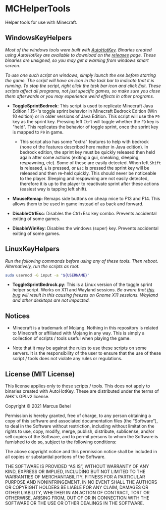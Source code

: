# MCHelperTools
Helper tools for use with Minecraft.


## WindowsKeyHelpers

*Most of the windows tools were built with [AutoHotKey](https://www.autohotkey.com/). Binaries created using AutoHotKey are available to download on the [releases](https://github.com/MB3hel/MCHelperTools/releases) page. These binaries are unsigned, so you may get a warning from windows smart screen.*

*To use one such script on windows, simply launch the exe before starting the game. The script will have an icon in the task bar to indicate that it is running. To stop the script, right click the task bar icon and click Exit. These scripts affect all programs, not just specific games, so make sure you close them afterwards or you may experience weird effects in other programs.*

- **ToggleSprintBedrock**: This script is used to replicate Minecraft Java Edition 1.15+'s toggle sprint behavior in Minecraft Bedrock Edition (Win 10 edition) or in older versions of Java Edition. This script will use the `F9` key as the sprint key. Pressing left `Ctrl` will toggle whether the `F9` key is "held". This replicates the behavior of toggle sprint, once the sprint key is mapped to `F9` in game.   
    - This script also has some "extra" features to help with bedrock (none of the features described here matter in Java edition). In bedrock edition, the sprint key must be quickly released then held again after some actions (exiting a gui, sneaking, sleeping, respawning, etc). Some of these are easily detected. When left `Shift` is released, `E` is pressed, or `Esc` is pressed the sprint key will be released and then re-held quickly. This should never be noticeable to the player. Sleeping and respawning are not easily detected, therefore it is up to the player to reactivate sprint after these actions (easiest way is tapping left shift).

- **MouseRemap**: Remaps side buttons on cheap mice to F13 and F14. This allows them to be used in game instead of as back and forward.

- **DisableCtrlEsc**: Disables the Ctrl+Esc key combo. Prevents accidental exiting of some games.

- **DisableWinKey**: Disables the windows (super) key. Prevents accidental exiting of some games.



## LinuxKeyHelpers

*Run the following commands before using any of these tools. Then reboot. Alternatively, run the scripts as root.*

```sh
sudo usermod -G input -a "${USERNAME}"
```

- **ToggleSprintBedrock.py**: This is a Linux version of the toggle sprint helper script. Works on X11 and Wayland sessions. *Be aware that [this bug](https://gitlab.gnome.org/GNOME/mutter/-/issues/398) will result in this causing freezes on Gnome X11 sessions. Wayland and other desktops are not impacted.*



## Notices

- Minecraft is a trademark of Mojang. Nothing in this repository is related to Minecraft or affiliated with Mojang in any way. This is simply a collection of scripts / tools useful when playing the game.

- Note that it may be against the rules to use these scripts on some servers. It is the responsibility of the user to ensure that the use of these script / tools does not violate any rules or regulations.



## License (MIT License)

This license applies only to these scripts / tools. This does not apply to binaries created with AutoHotKey. These are distributed under the terms of AHK's GPLv2 license.

Copyright © 2021 Marcus Behel

Permission is hereby granted, free of charge, to any person obtaining a copy of this software and associated documentation files (the “Software”), to deal in the Software without restriction, including without limitation the rights to use, copy, modify, merge, publish, distribute, sublicense, and/or sell copies of the Software, and to permit persons to whom the Software is furnished to do so, subject to the following conditions:

The above copyright notice and this permission notice shall be included in all copies or substantial portions of the Software.

THE SOFTWARE IS PROVIDED “AS IS”, WITHOUT WARRANTY OF ANY KIND, EXPRESS OR IMPLIED, INCLUDING BUT NOT LIMITED TO THE WARRANTIES OF MERCHANTABILITY, FITNESS FOR A PARTICULAR PURPOSE AND NONINFRINGEMENT. IN NO EVENT SHALL THE AUTHORS OR COPYRIGHT HOLDERS BE LIABLE FOR ANY CLAIM, DAMAGES OR OTHER LIABILITY, WHETHER IN AN ACTION OF CONTRACT, TORT OR OTHERWISE, ARISING FROM, OUT OF OR IN CONNECTION WITH THE SOFTWARE OR THE USE OR OTHER DEALINGS IN THE SOFTWARE.
